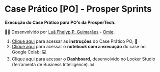 # Case Prático [PO] - Prosper Sprints

**Execução do Case Prático para PO's da ProsperTech.**

👨‍💻 Desenvolvido por [Luã Fhelyp P. Guimarães](https://www.linkedin.com/in/Fhelyp/) - [Omie](https://www.linkedin.com/company/omie).

1. [Clique aqui](https://fhelyp.notion.site/Case-Pr-tico-PO-1356c89f1f58800a903bec7db36fa91c) para acessar as **instruções** do Case Prático PO; 🧾
2. [Clique aqui](https://colab.research.google.com/drive/14t1rvuOuBY-FF4ErKsQtJ8O6zOq_UNNX?usp=sharing) para acessar o **notebook com a execução** do case no Google Colab; 💻
3. [Clique aqui](https://lookerstudio.google.com/reporting/3546ee55-9c2a-4c93-b961-5d5864cae957) para acessar o **Dashboard**, desenvolvido no Looker Studio (ferramenta de Business Intelligence). 📊
